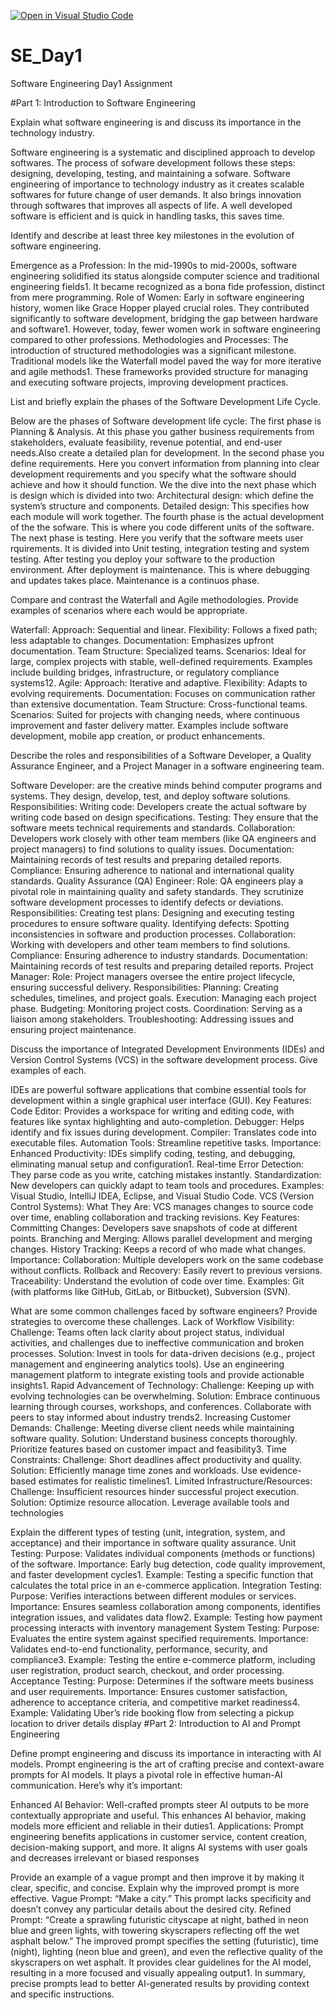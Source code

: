 [![Open in Visual Studio Code](https://classroom.github.com/assets/open-in-vscode-2e0aaae1b6195c2367325f4f02e2d04e9abb55f0b24a779b69b11b9e10269abc.svg)](https://classroom.github.com/online_ide?assignment_repo_id=15577965&assignment_repo_type=AssignmentRepo)
# SE_Day1
Software Engineering Day1 Assignment

#Part 1: Introduction to Software Engineering

Explain what software engineering is and discuss its importance in the technology industry.

Software engineering is a systematic and disciplined approach to develop softwares. The process of sofware development follows these steps: designing, developing, testing, and maintaining a sofware. Software engineering of importance to technology industry as it creates scalable softwares for future change of user demands. It also brings innovation through softwares that improves all aspects of life. A well developed software is efficient and is quick in handling tasks, this saves time.

Identify and describe at least three key milestones in the evolution of software engineering.

Emergence as a Profession: In the mid-1990s to mid-2000s, software engineering solidified its status alongside computer science and traditional engineering fields1. It became recognized as a bona fide profession, distinct from mere programming.
Role of Women: Early in software engineering history, women like Grace Hopper played crucial roles. They contributed significantly to software development, bridging the gap between hardware and software1. However, today, fewer women work in software engineering compared to other professions.
Methodologies and Processes: The introduction of structured methodologies was a significant milestone. Traditional models like the Waterfall model paved the way for more iterative and agile methods1. These frameworks provided structure for managing and executing software projects, improving development practices.

List and briefly explain the phases of the Software Development Life Cycle.

Below are the phases of Software development life cycle:
The first phase is Planning & Analysis. At this phase you gather business requirements from stakeholders, evaluate feasibility, revenue potential, and end-user needs.Also create a detailed plan for development. In the second phase you define requirements. Here you convert information from planning into clear development requirements and you specify what the software should achieve and how it should function. We the dive into the next phase which is design which is divided into two:
Architectural design: which define the system’s structure and components.
Detailed design: This specifies how each module will work together.
The fourth phase is the actual development of the the sofware. This is where you code different units of the software. The next phase is testing. Here you verify that the software meets user rquirements. It is divided into Unit testing, integration testing and system testing. After testing you deploy your software to the production environment. After deployment is maintenance. This is where debugging and updates takes place. Maintenance is a continuos phase. 


Compare and contrast the Waterfall and Agile methodologies. Provide examples of scenarios where each would be appropriate.

Waterfall:
Approach: Sequential and linear.
Flexibility: Follows a fixed path; less adaptable to changes.
Documentation: Emphasizes upfront documentation.
Team Structure: Specialized teams.
Scenarios: Ideal for large, complex projects with stable, well-defined requirements. Examples include building bridges, infrastructure, or regulatory compliance systems12.
Agile:
Approach: Iterative and adaptive.
Flexibility: Adapts to evolving requirements.
Documentation: Focuses on communication rather than extensive documentation.
Team Structure: Cross-functional teams.
Scenarios: Suited for projects with changing needs, where continuous improvement and faster delivery matter. Examples include software development, mobile app creation, or product enhancements.

Describe the roles and responsibilities of a Software Developer, a Quality Assurance Engineer, and a Project Manager in a software engineering team.

Software Developer: are the creative minds behind computer programs and systems. They design, develop, test, and deploy software solutions.
Responsibilities:
Writing code: Developers create the actual software by writing code based on design specifications.
Testing: They ensure that the software meets technical requirements and standards.
Collaboration: Developers work closely with other team members (like QA engineers and project managers) to find solutions to quality issues.
Documentation: Maintaining records of test results and preparing detailed reports.
Compliance: Ensuring adherence to national and international quality standards.
Quality Assurance (QA) Engineer:
Role: QA engineers play a pivotal role in maintaining quality and safety standards. They scrutinize software development processes to identify defects or deviations.
Responsibilities:
Creating test plans: Designing and executing testing procedures to ensure software quality.
Identifying defects: Spotting inconsistencies in software and production processes.
Collaboration: Working with developers and other team members to find solutions.
Compliance: Ensuring adherence to industry standards.
Documentation: Maintaining records of test results and preparing detailed reports.
Project Manager:
Role: Project managers oversee the entire project lifecycle, ensuring successful delivery.
Responsibilities:
Planning: Creating schedules, timelines, and project goals.
Execution: Managing each project phase.
Budgeting: Monitoring project costs.
Coordination: Serving as a liaison among stakeholders.
Troubleshooting: Addressing issues and ensuring project maintenance.

Discuss the importance of Integrated Development Environments (IDEs) and Version Control Systems (VCS) in the software development process. Give examples of each.

IDEs are powerful software applications that combine essential tools for development within a single graphical user interface (GUI).
Key Features:
Code Editor: Provides a workspace for writing and editing code, with features like syntax highlighting and auto-completion.
Debugger: Helps identify and fix issues during development.
Compiler: Translates code into executable files.
Automation Tools: Streamline repetitive tasks.
Importance:
Enhanced Productivity: IDEs simplify coding, testing, and debugging, eliminating manual setup and configuration1.
Real-time Error Detection: They parse code as you write, catching mistakes instantly.
Standardization: New developers can quickly adapt to team tools and procedures.
Examples: Visual Studio, IntelliJ IDEA, Eclipse, and Visual Studio Code.
VCS (Version Control Systems):
What They Are: VCS manages changes to source code over time, enabling collaboration and tracking revisions.
Key Features:
Committing Changes: Developers save snapshots of code at different points.
Branching and Merging: Allows parallel development and merging changes.
History Tracking: Keeps a record of who made what changes.
Importance:
Collaboration: Multiple developers work on the same codebase without conflicts.
Rollback and Recovery: Easily revert to previous versions.
Traceability: Understand the evolution of code over time.
Examples: Git (with platforms like GitHub, GitLab, or Bitbucket), Subversion (SVN).

What are some common challenges faced by software engineers? Provide strategies to overcome these challenges.
Lack of Workflow Visibility:
Challenge: Teams often lack clarity about project status, individual activities, and challenges due to ineffective communication and broken processes.
Solution:
Invest in tools for data-driven decisions (e.g., project management and engineering analytics tools).
Use an engineering management platform to integrate existing tools and provide actionable insights1.
Rapid Advancement of Technology:
Challenge: Keeping up with evolving technologies can be overwhelming.
Solution:
Embrace continuous learning through courses, workshops, and conferences.
Collaborate with peers to stay informed about industry trends2.
Increasing Customer Demands:
Challenge: Meeting diverse client needs while maintaining software quality.
Solution:
Understand business concepts thoroughly.
Prioritize features based on customer impact and feasibility3.
Time Constraints:
Challenge: Short deadlines affect productivity and quality.
Solution:
Efficiently manage time zones and workloads.
Use evidence-based estimates for realistic timelines1.
Limited Infrastructure/Resources:
Challenge: Insufficient resources hinder successful project execution.
Solution:
Optimize resource allocation.
Leverage available tools and technologies

Explain the different types of testing (unit, integration, system, and acceptance) and their importance in software quality assurance.
Unit Testing:
Purpose: Validates individual components (methods or functions) of the software.
Importance: Early bug detection, code quality improvement, and faster development cycles1.
Example: Testing a specific function that calculates the total price in an e-commerce application.
Integration Testing:
Purpose: Verifies interactions between different modules or services.
Importance: Ensures seamless collaboration among components, identifies integration issues, and validates data flow2.
Example: Testing how payment processing interacts with inventory management
System Testing:
Purpose: Evaluates the entire system against specified requirements.
Importance: Validates end-to-end functionality, performance, security, and compliance3.
Example: Testing the entire e-commerce platform, including user registration, product search, checkout, and order processing.
Acceptance Testing:
Purpose: Determines if the software meets business and user requirements.
Importance: Ensures customer satisfaction, adherence to acceptance criteria, and competitive market readiness4.
Example: Validating Uber’s ride booking flow from selecting a pickup location to driver details display
#Part 2: Introduction to AI and Prompt Engineering


Define prompt engineering and discuss its importance in interacting with AI models.
Prompt engineering is the art of crafting precise and context-aware prompts for AI models. It plays a pivotal role in effective human-AI communication. Here’s why it’s important:

Enhanced AI Behavior:
Well-crafted prompts steer AI outputs to be more contextually appropriate and useful.
This enhances AI behavior, making models more efficient and reliable in their duties1.
Applications:
Prompt engineering benefits applications in customer service, content creation, decision-making support, and more.
It aligns AI systems with user goals and decreases irrelevant or biased responses

Provide an example of a vague prompt and then improve it by making it clear, specific, and concise. Explain why the improved prompt is more effective.
Vague Prompt: “Make a city.”
This prompt lacks specificity and doesn’t convey any particular details about the desired city.
Refined Prompt: “Create a sprawling futuristic cityscape at night, bathed in neon blue and green lights, with towering skyscrapers reflecting off the wet asphalt below.”
The improved prompt specifies the setting (futuristic), time (night), lighting (neon blue and green), and even the reflective quality of the skyscrapers on wet asphalt.
It provides clear guidelines for the AI model, resulting in a more focused and visually appealing output1.
In summary, precise prompts lead to better AI-generated results by providing context and specific instructions.
